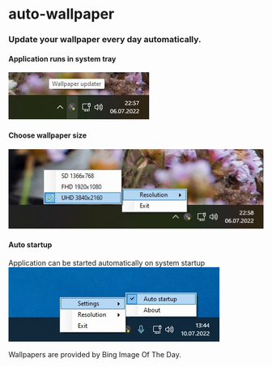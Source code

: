 # auto-wallpaper
### Update your wallpaper every day automatically.

#### Application runs in system tray
![Screen1](https://raw.githubusercontent.com/mlogic1/auto-wallpaper/main/screenshots/system_tray.jpg)

#### Choose wallpaper size
![Screen2](https://raw.githubusercontent.com/mlogic1/auto-wallpaper/main/screenshots/system_tray_resolutions.jpg)

#### Auto startup
Application can be started automatically on system startup
![Screen3](https://raw.githubusercontent.com/mlogic1/auto-wallpaper/main/screenshots/system_tray_auto_startup.jpg)

Wallpapers are provided by Bing Image Of The Day.
